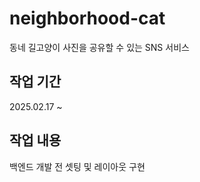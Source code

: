 # neighborhood-cat

동네 길고양이 사진을 공유할 수 있는 SNS 서비스

## 작업 기간

2025.02.17 ~

## 작업 내용

백엔드 개발 전 셋팅 및 레이아웃 구현
